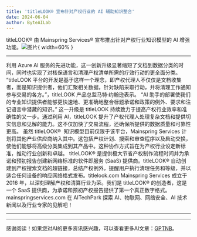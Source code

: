 ```yaml
---
title: 'titleLOOK® 宣布针对产权行业的 AI 辅助知识整合'
date: 2024-06-04
author: ByteAILab
---
```


titleLOOK® 由 Mainspring Services® 宣布推出针对产权行业知识模型的 AI 增强功能。![图片](https://ai-techpark.com/wp-content/uploads/2024/05/titleLOOK-960x540.jpg){ width=60% }

---
利用 Azure AI 服务的先进功能，这一创新升级显著缩短了文档到数据分类的时间，同时也实现了对核保语言和清理产权清单所需的疗效行动的更全面分类。
“titleLOOK 平台的开发是基于这样一个理念，即产权代理人不仅仅是文档收集者，而是知识提供者，他们汇聚相关数据，针对缺陷采取行动，并将清理工作通知参与交易的各方。”，titleLOOK 产品总监马特·约翰逊表示。 “AI 助手的部署使我们的专业知识提供者能够更快速地、更准确地整合标题承诺和政策的例外、要求和注记语言中潜藏的知识。”
这一升级是 titleLOOK 持续致力于提高产权行业效率和准确性的又一步。通过利用 AI，titleLOOK 提升了产权代理人处理复杂文档和提供切实信息和见解的能力。这不仅加快了交易流程，还确保所提供的数据质量和可靠性更高。
虽然 titleLOOK®  知识模型目前仅限于该平台，Mainspring Services 计划将其他产业供应商纳入其中。这包括产权计划、搜索和审查程序以及启动交换，使他们能够将高级分类集成到其产品中。这种协作方式旨在为产权行业设定新标准，推动行业创新和卓越。
titleLOOK® 是提供极大节省产权制作流程时间并为承诺和预初报告创建新网络标准的软件即服务 (SaaS) 提供商。titleLOOK® 自动创建到产权搜索文档的超链接，总结产权例外，提醒用户执行清理任务和等级，并以适合任何设备的响应网络格式发布。titlelook.com
Mainspring Services 成立于 2016 年，以深刻理解产权和清算行业为荣。我们是 titleLOOK® 的创造者，这是一个 SaaS 提供商，为承诺和预初产权报告提供了第一个真正数字格式。mainspringservices.com
在 AITechPark 探索 AI、物联网、网络安全、AI 技术新闻以及行业专家的见解吧！

---
---
感谢阅读！如果您对AI的更多资讯感兴趣，可以查看更多AI文章：[GPTNB](https://gptnb.com)。